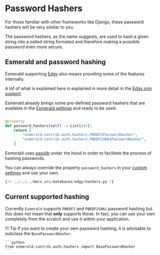 # Password Hashers

For those familiar with other frameworks like Django, these password hashers will be very similar to you.

The password hashers, as the name suggests, are used to hash a given string into a salted string formated and therefore
making a possible password even more secure.

## Esmerald and password hashing

Esmerald supporting [Edgy](./databases/edgy/motivation.md) also means providing some of the features internally.

A lof of what is explained here is explained in more detail in the [Edgy orm support](./databases/edgy/motivation.md).

Esmerald already brings some pre-defined password hashers that are available in the
[Esmerald settings](./application/settings.md) and ready to be used.

```python

@property
def password_hashers(self) -> List[str]:
    return [
        "esmerald.contrib.auth.hashers.PBKDF2PasswordHasher",
        "esmerald.contrib.auth.hashers.PBKDF2SHA1PasswordHasher",
    ]
```

Esmerald uses <a href='https://passlib.readthedocs.io/en/stable/' target='_blank'>passlib</a> under the hood
in order to facilitate the process of hashing passwords.

You can always override the property `password_hashers` in your
[custom settings](./application/settings.md#custom-settings) and use your own.

```python
{!> ../../../docs_src/databases/edgy/hashers.py !}
```

## Current supported hashing

Currently `Esmerald` supports `PBKDF2` and `PBKDF2SHA1` password hashing but this does not mean that **only** supports
those. In fact, you can use your own completely from the scratch and use it within your application.

!!! Tip
    If you want to create your own password hashing, it is advisable to subclass the `BasePasswordHasher`.

    ```python
    from esmerald.contrib.auth.hashers import BasePasswordHasher
    ```
